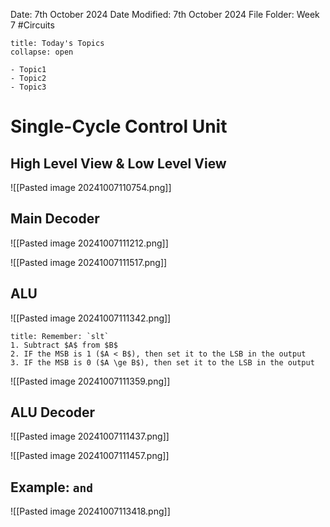 Date: 7th October 2024
Date Modified: 7th October 2024
File Folder: Week 7
#Circuits

```ad-abstract
title: Today's Topics
collapse: open

- Topic1
- Topic2
- Topic3

```

# Single-Cycle Control Unit
## High Level View & Low Level View

![[Pasted image 20241007110754.png]]

## Main Decoder

![[Pasted image 20241007111212.png]]

![[Pasted image 20241007111517.png]]

## ALU

![[Pasted image 20241007111342.png]]

```ad-note
title: Remember: `slt`
1. Subtract $A$ from $B$
2. IF the MSB is 1 ($A < B$), then set it to the LSB in the output
3. IF the MSB is 0 ($A \ge B$), then set it to the LSB in the output
```

![[Pasted image 20241007111359.png]]

## ALU Decoder

![[Pasted image 20241007111437.png]]

![[Pasted image 20241007111457.png]]

## Example: `and`

![[Pasted image 20241007113418.png]]



